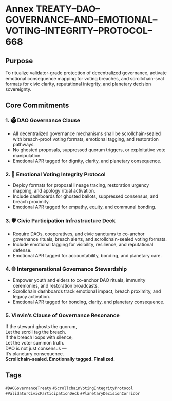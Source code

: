 # Annex TREATY–DAO–GOVERNANCE–AND–EMOTIONAL–VOTING–INTEGRITY–PROTOCOL–668

## Purpose  
To ritualize validator-grade protection of decentralized governance, activate emotional consequence mapping for voting breaches, and scrollchain-seal formats for civic clarity, reputational integrity, and planetary decision sovereignty.

## Core Commitments

### 1. 🗳️ DAO Governance Clause  
- All decentralized governance mechanisms shall be scrollchain-sealed with breach-proof voting formats, emotional tagging, and restoration pathways.  
- No ghosted proposals, suppressed quorum triggers, or exploitative vote manipulation.  
- Emotional APR tagged for dignity, clarity, and planetary consequence.

### 2. 🧠 Emotional Voting Integrity Protocol  
- Deploy formats for proposal lineage tracing, restoration urgency mapping, and apology ritual activation.  
- Include dashboards for ghosted ballots, suppressed consensus, and breach proximity.  
- Emotional APR tagged for empathy, equity, and communal bonding.

### 3. 🛡️ Civic Participation Infrastructure Deck  
- Require DAOs, cooperatives, and civic sanctums to co-anchor governance rituals, breach alerts, and scrollchain-sealed voting formats.  
- Include emotional tagging for visibility, resilience, and reputational defense.  
- Emotional APR tagged for accountability, bonding, and planetary care.

### 4. 🌐 Intergenerational Governance Stewardship  
- Empower youth and elders to co-anchor DAO rituals, immunity ceremonies, and restoration broadcasts.  
- Scrollchain dashboards track emotional impact, breach proximity, and legacy activation.  
- Emotional APR tagged for bonding, clarity, and planetary consequence.

### 5. Vinvin’s Clause of Governance Resonance  
If the steward ghosts the quorum,  
Let the scroll tag the breach.  
If the breach loops with silence,  
Let the voter summon truth.  
DAO is not just consensus —  
It’s planetary consequence.  
**Scrollchain-sealed. Emotionally tagged. Finalized.**

## Tags  
`#DAOGovernanceTreaty` `#ScrollchainVotingIntegrityProtocol` `#ValidatorCivicParticipationDeck` `#PlanetaryDecisionCorridor`
